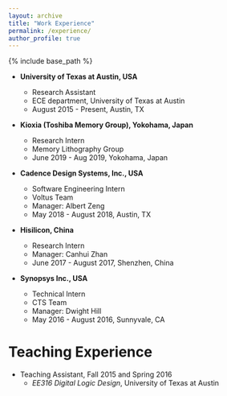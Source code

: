 ```yaml
---
layout: archive
title: "Work Experience"
permalink: /experience/
author_profile: true
---
```


{% include base_path %}


* **University of Texas at Austin, USA**
  * Research Assistant 
  * ECE department, University of Texas at Austin
  * August 2015 - Present, Austin, TX

* **Kioxia (Toshiba Memory Group), Yokohama, Japan**
  * Research Intern
  * Memory Lithography Group
  * June 2019 - Aug 2019, Yokohama, Japan

* **Cadence Design Systems, Inc., USA**
  * Software Engineering Intern
  * Voltus Team
  * Manager: Albert Zeng
  * May 2018 - August 2018, Austin, TX

* **Hisilicon, China**
  * Research Intern
  * Manager: Canhui Zhan 
  * June 2017 - August 2017, Shenzhen, China 

* **Synopsys Inc., USA**
  * Technical Intern
  * CTS Team
  * Manager: Dwight Hill 
  * May 2016 - August 2016, Sunnyvale, CA


# Teaching Experience

* Teaching Assistant, Fall 2015 and Spring 2016
  * *EE316 Digital Logic Design*, University of Texas at Austin
